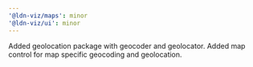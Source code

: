 ```yaml
---
'@ldn-viz/maps': minor
'@ldn-viz/ui': minor
---
```


Added geolocation package with geocoder and geolocator.
Added map control for map specific geocoding and geolocation.
